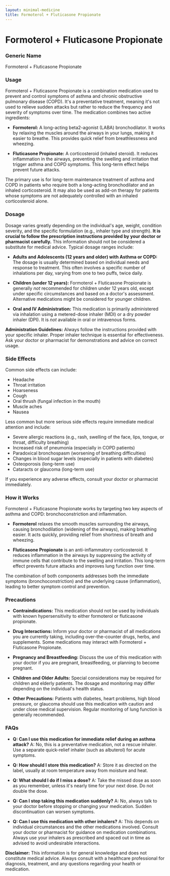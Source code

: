 ```yaml
---
layout: minimal-medicine
title: Formoterol + Fluticasone Propionate
---
```


# Formoterol + Fluticasone Propionate
### Generic Name
Formoterol + Fluticasone Propionate

### Usage
Formoterol + Fluticasone Propionate is a combination medication used to prevent and control symptoms of asthma and chronic obstructive pulmonary disease (COPD).  It's a preventative treatment, meaning it's not used to relieve sudden attacks but rather to reduce the frequency and severity of symptoms over time.  The medication combines two active ingredients:

* **Formoterol:** A long-acting beta2-agonist (LABA) bronchodilator.  It works by relaxing the muscles around the airways in your lungs, making it easier to breathe.  This provides quick relief from breathlessness and wheezing.

* **Fluticasone Propionate:** A corticosteroid (inhaled steroid). It reduces inflammation in the airways, preventing the swelling and irritation that trigger asthma and COPD symptoms.  This long-term effect helps prevent future attacks.


The primary use is for long-term maintenance treatment of asthma and COPD in patients who require both a long-acting bronchodilator and an inhaled corticosteroid.  It may also be used as add-on therapy for patients whose symptoms are not adequately controlled with an inhaled corticosteroid alone.


### Dosage

Dosage varies greatly depending on the individual's age, weight, condition severity, and the specific formulation (e.g., inhaler type and strength).  **It is crucial to follow the prescription instructions provided by your doctor or pharmacist carefully.**  This information should not be considered a substitute for medical advice.  Typical dosage ranges include:

* **Adults and Adolescents (12 years and older) with Asthma or COPD:**  The dosage is usually determined based on individual needs and response to treatment. This often involves a specific number of inhalations per day, varying from one to two puffs, twice daily.

* **Children (under 12 years):**  Formoterol + Fluticasone Propionate is generally *not* recommended for children under 12 years old, except under specific circumstances and based on a doctor's assessment.  Alternative medications might be considered for younger children.

* **Oral and IV Administration:** This medication is primarily administered via inhalation using a metered-dose inhaler (MDI) or a dry powder inhaler (DPI).  It is *not* available in oral or intravenous forms.


**Administration Guidelines:** Always follow the instructions provided with your specific inhaler. Proper inhaler technique is essential for effectiveness.  Ask your doctor or pharmacist for demonstrations and advice on correct usage.


### Side Effects

Common side effects can include:

* Headache
* Throat irritation
* Hoarseness
* Cough
* Oral thrush (fungal infection in the mouth)
* Muscle aches
* Nausea

Less common but more serious side effects require immediate medical attention and include:

* Severe allergic reactions (e.g., rash, swelling of the face, lips, tongue, or throat, difficulty breathing)
* Increased risk of pneumonia (especially in COPD patients)
* Paradoxical bronchospasm (worsening of breathing difficulties)
* Changes in blood sugar levels (especially in patients with diabetes)
* Osteoporosis (long-term use)
* Cataracts or glaucoma (long-term use)


If you experience any adverse effects, consult your doctor or pharmacist immediately.


### How it Works

Formoterol + Fluticasone Propionate works by targeting two key aspects of asthma and COPD: bronchoconstriction and inflammation.

* **Formoterol** relaxes the smooth muscles surrounding the airways, causing bronchodilation (widening of the airways), making breathing easier. It acts quickly, providing relief from shortness of breath and wheezing.

* **Fluticasone Propionate** is an anti-inflammatory corticosteroid. It reduces inflammation in the airways by suppressing the activity of immune cells that contribute to the swelling and irritation.  This long-term effect prevents future attacks and improves lung function over time.


The combination of both components addresses both the immediate symptoms (bronchoconstriction) and the underlying cause (inflammation), leading to better symptom control and prevention.


### Precautions

* **Contraindications:**  This medication should not be used by individuals with known hypersensitivity to either formoterol or fluticasone propionate.

* **Drug Interactions:**  Inform your doctor or pharmacist of all medications you are currently taking, including over-the-counter drugs, herbs, and supplements.  Some medications may interact with Formoterol + Fluticasone Propionate.

* **Pregnancy and Breastfeeding:**  Discuss the use of this medication with your doctor if you are pregnant, breastfeeding, or planning to become pregnant.

* **Children and Older Adults:**  Special considerations may be required for children and elderly patients. The dosage and monitoring may differ depending on the individual's health status.

* **Other Precautions:**  Patients with diabetes, heart problems, high blood pressure, or glaucoma should use this medication with caution and under close medical supervision.  Regular monitoring of lung function is generally recommended.


### FAQs

* **Q: Can I use this medication for immediate relief during an asthma attack?**  A: No, this is a preventative medication, not a rescue inhaler. Use a separate quick-relief inhaler (such as albuterol) for acute symptoms.

* **Q: How should I store this medication?** A: Store it as directed on the label, usually at room temperature away from moisture and heat.

* **Q: What should I do if I miss a dose?** A: Take the missed dose as soon as you remember, unless it's nearly time for your next dose. Do not double the dose.

* **Q: Can I stop taking this medication suddenly?** A: No, always talk to your doctor before stopping or changing your medication.  Sudden discontinuation can worsen symptoms.

* **Q: Can I use this medication with other inhalers?** A: This depends on individual circumstances and the other medications involved.  Consult your doctor or pharmacist for guidance on medication combinations.  Always use your inhalers as prescribed and spaced out in time as advised to avoid undesirable interactions.


**Disclaimer:** This information is for general knowledge and does not constitute medical advice.  Always consult with a healthcare professional for diagnosis, treatment, and any questions regarding your health or medication.
